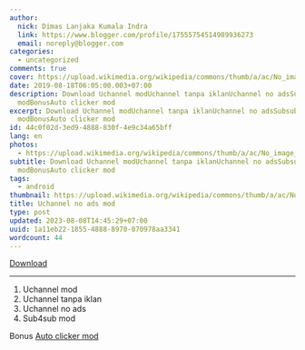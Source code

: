 ```yaml
---
author:
  nick: Dimas Lanjaka Kumala Indra
  link: https://www.blogger.com/profile/17555754514989936273
  email: noreply@blogger.com
categories:
  - uncategorized
comments: true
cover: https://upload.wikimedia.org/wikipedia/commons/thumb/a/ac/No_image_available.svg/2048px-No_image_available.svg.png
date: 2019-08-18T06:05:00.003+07:00
description: Download Uchannel modUchannel tanpa iklanUchannel no adsSubsub
  modBonusAuto clicker mod
excerpt: Download Uchannel modUchannel tanpa iklanUchannel no adsSubsub
  modBonusAuto clicker mod
id: 44c0f02d-3ed9-4888-830f-4e9c34a65bff
lang: en
photos:
  - https://upload.wikimedia.org/wikipedia/commons/thumb/a/ac/No_image_available.svg/2048px-No_image_available.svg.png
subtitle: Download Uchannel modUchannel tanpa iklanUchannel no adsSubsub
  modBonusAuto clicker mod
tags:
  - android
thumbnail: https://upload.wikimedia.org/wikipedia/commons/thumb/a/ac/No_image_available.svg/2048px-No_image_available.svg.png
title: Uchannel no ads mod
type: post
updated: 2023-08-08T14:45:29+07:00
uuid: 1a11eb22-1855-4888-8970-070978aa3341
wordcount: 44
---
```


<div dir="ltr" style="text-align: left;" trbidi="on"><a href="https://www74.zippyshare.com/v/bm6KsF0Q/file.html" target="_blank" rel="noopener noreferer nofollow">Download</a> <br><hr><ol><li>Uchannel mod</li><li>Uchannel tanpa iklan</li><li>Uchannel no ads</li><li>Sub4sub mod</li></ol><div>Bonus&nbsp;<a href="https://www74.zippyshare.com/v/SKKuxfAr/file.html" rel="noopener noreferer nofollow">Auto clicker mod</a></div></div>